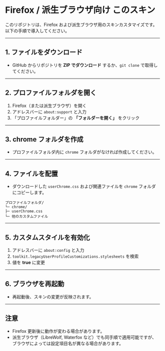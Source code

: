 # Firefox / 派生ブラウザ向け このスキン

このリポジトリは、Firefox および派生ブラウザ用のスキンカスタマイズです。以下の手順で導入してください。

---

## 1. ファイルをダウンロード

- GitHub からリポジトリを **ZIP でダウンロード** するか、`git clone` で取得してください。

---

## 2. プロファイルフォルダを開く

1. Firefox（または派生ブラウザ）を開く  
2. アドレスバーに `about:support` と入力  
3. 「プロファイルフォルダー」の **「フォルダーを開く」** をクリック

---

## 3. chrome フォルダを作成

- プロファイルフォルダ内に `chrome` フォルダがなければ作成してください。

---

## 4. ファイルを配置

- ダウンロードした `userChrome.css` および関連ファイルを `chrome` フォルダにコピーします。

```
プロファイルフォルダ/
└─ chrome/
├─ userChrome.css
└─ 他のカスタムファイル
```

---

## 5. カスタムスタイルを有効化

1. アドレスバーに `about:config` と入力  
2. `toolkit.legacyUserProfileCustomizations.stylesheets` を検索  
3. 値を **true** に変更

---

## 6. ブラウザを再起動

- 再起動後、スキンの変更が反映されます。

---

## 注意

- Firefox 更新後に動作が変わる場合があります。  
- 派生ブラウザ（LibreWolf, Waterfox など）でも同手順で適用可能ですが、ブラウザによっては設定項目名が異なる場合があります。
